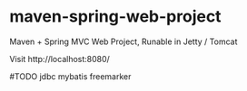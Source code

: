 # maven-spring-web-project
Maven + Spring MVC Web Project, Runable in Jetty / Tomcat

Visit http://localhost:8080/

#TODO
jdbc
mybatis
freemarker
